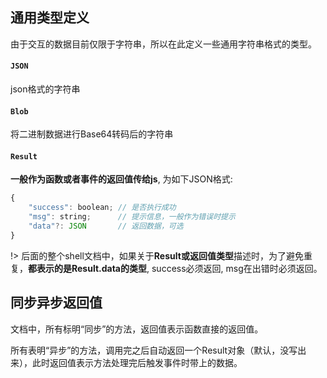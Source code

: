 ## 通用类型定义
由于交互的数据目前仅限于字符串，所以在此定义一些通用字符串格式的类型。

#### `JSON`
json格式的字符串

#### `Blob`
将二进制数据进行Base64转码后的字符串

#### `Result`
**一般作为函数或者事件的返回值传给js**, 为如下JSON格式:
```js
{
    "success": boolean; // 是否执行成功
    "msg": string;      // 提示信息，一般作为错误时提示
    "data"?: JSON       // 返回数据，可选
}
```
!> 后面的整个shell文档中，如果关于**Result或返回值类型**描述时，为了避免重复，**都表示的是Result.data的类型**, success必须返回, msg在出错时必须返回。

## 同步异步返回值

文档中，所有标明“同步”的方法，返回值表示函数直接的返回值。

所有表明“异步”的方法，调用完之后自动返回一个Result对象（默认，没写出来），此时返回值表示方法处理完后触发事件时带上的数据。